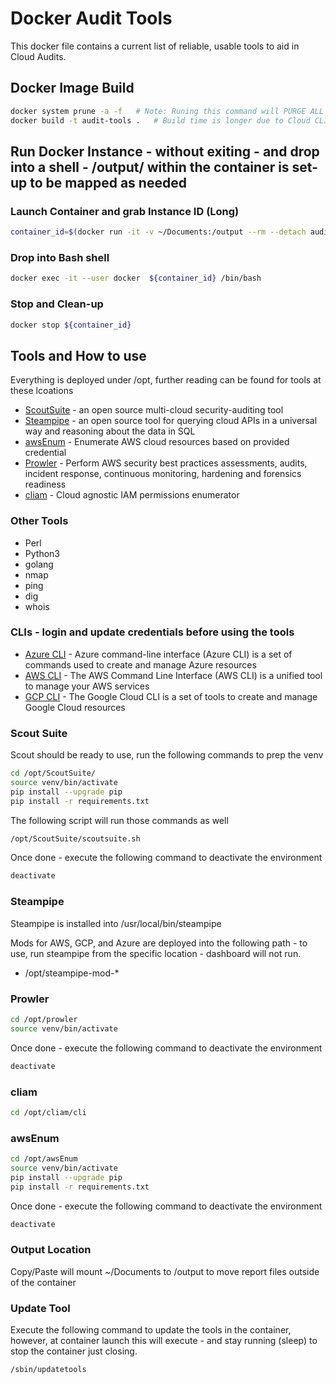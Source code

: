 # Docker Audit Tools
This docker file contains a current list of reliable, usable tools to aid in Cloud Audits.
## Docker Image Build 
```bash
docker system prune -a -f	# Note: Runing this command will PURGE ALL Images, not just this image
docker build -t audit-tools .	# Build time is longer due to Cloud CLI Install times. Est about 10-15mins to build
```
## Run Docker Instance - without exiting - and drop into a shell - /output/ within the container is set-up to be mapped as needed
### Launch Container and grab Instance ID (Long) 
```bash
container_id=$(docker run -it -v ~/Documents:/output --rm --detach audit-tools --name audit-tools)
```
### Drop into Bash shell
```bash
docker exec -it --user docker  ${container_id} /bin/bash
```
### Stop and Clean-up
```bash
docker stop ${container_id}
```
## Tools and How to use
Everything is deployed under /opt, further reading can be found for tools at these lcoations
* [ScoutSuite](https://github.com/nccgroup/ScoutSuite/) -  an open source multi-cloud security-auditing tool
* [Steampipe](https://steampipe.io/) - an open source tool for querying cloud APIs in a universal way and reasoning about the data in SQL
* [awsEnum](https://github.com/bassammaged/awsEnum) - Enumerate AWS cloud resources based on provided credential 
* [Prowler](https://github.com/prowler-cloud/prowler) - Perform AWS security best practices assessments, audits, incident response, continuous monitoring, hardening and forensics readiness
* [cliam](https://github.com/securisec/cliam) - Cloud agnostic IAM permissions enumerator 
### Other Tools
- Perl
- Python3
- golang
- nmap
- ping
- dig
- whois
### CLIs - login and update credentials before using the tools
* [Azure CLI](https://docs.microsoft.com/en-us/cli/azure/) - Azure command-line interface (Azure CLI) is a set of commands used to create and manage Azure resources
* [AWS CLI](https://aws.amazon.com/cli/) - The AWS Command Line Interface (AWS CLI) is a unified tool to manage your AWS services
* [GCP CLI](https://cloud.google.com/sdk/gcloud/) - The Google Cloud CLI is a set of tools to create and manage Google Cloud resources
### Scout Suite
Scout should be ready to use, run the following commands to prep the venv
```bash
cd /opt/ScoutSuite/
source venv/bin/activate
pip install --upgrade pip
pip install -r requirements.txt 
```
The following script will run those commands as well
```bash
/opt/ScoutSuite/scoutsuite.sh 
```
Once done - execute the following command to deactivate the environment
```bash
deactivate
```
### Steampipe
Steampipe is installed into /usr/local/bin/steampipe

Mods for AWS, GCP, and Azure are deployed into the following path - to use, run steampipe from the specific location - dashboard will not run.
- /opt/steampipe-mod-\*
### Prowler
```bash
cd /opt/prowler
source venv/bin/activate
```
Once done - execute the following command to deactivate the environment
```bash
deactivate
```
### cliam
```bash
cd /opt/cliam/cli
```
### awsEnum
```bash
cd /opt/awsEnum
source venv/bin/activate
pip install --upgrade pip
pip install -r requirements.txt
```
Once done - execute the following command to deactivate the environment
```bash
deactivate
```
### Output Location
Copy/Paste will mount ~/Documents to /output to move report files outside of the container
### Update Tool
Execute the following command to update the tools in the container, however, at container launch this will execute - and stay running (sleep) to stop the container just closing.
```bash
/sbin/updatetools
```
